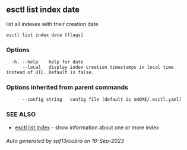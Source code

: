 ## esctl list index date

list all indexes with their creation date

```
esctl list index date [flags]
```

### Options

```
  -h, --help    help for date
      --local   display index creation timestamps in local time instead of UTC. Default is false.
```

### Options inherited from parent commands

```
      --config string   config file (default is $HOME/.esctl.yaml)
```

### SEE ALSO

* [esctl list index](esctl_list_index.md)	 - show information about one or more index

###### Auto generated by spf13/cobra on 18-Sep-2023

